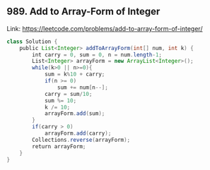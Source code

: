 ## 989. Add to Array-Form of Integer
Link: https://leetcode.com/problems/add-to-array-form-of-integer/

```java
class Solution {
    public List<Integer> addToArrayForm(int[] num, int k) {
        int carry = 0, sum = 0, n = num.length-1;
        List<Integer> arrayForm = new ArrayList<Integer>();
        while(k>0 || n>=0){
            sum = k%10 + carry;
            if(n >= 0)
                sum += num[n--];
            carry = sum/10;
            sum %= 10;
            k /= 10;
            arrayForm.add(sum);
        }
        if(carry > 0)
            arrayForm.add(carry);
        Collections.reverse(arrayForm);
        return arrayForm;
    }
}
```
